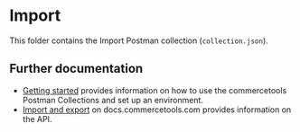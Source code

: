 # Import

This folder contains the Import Postman collection (`collection.json`).

## Further documentation

- [Getting started](../GettingStarted.md) provides information on how to use the commercetools Postman Collections and set up an environment.
- [Import and export](https://docs.commercetools.com/import-export/) on docs.commercetools.com provides information on the API.
